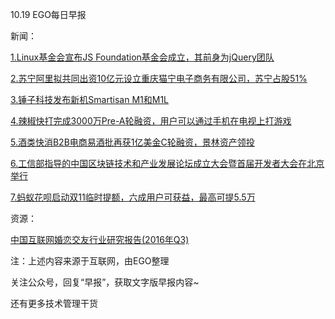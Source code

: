 10.19 EGO每日早报

新闻：

[1.Linux基金会宣布JS Foundation基金会成立，其前身为jQuery团队](http://news.cnblogs.com/n/555382/)

[2.苏宁阿里拟共同出资10亿元设立重庆猫宁电子商务有限公司，苏宁占股51%](http://news.cnblogs.com/n/555396/)

[3.锤子科技发布新机Smartisan M1和M1L](http://mobile.163.com/16/1018/21/C3MKBFNT00118023.html)

[4.辣椒快打完成3000万Pre-A轮融资，用户可以通过手机在电视上打游戏](http://36kr.com/p/5054656.html?ktm_source=feed)

[5.酒类快消B2B电商易酒批再获1亿美金C轮融资，景林资产领投](http://36kr.com/p/5054720.html?ktm_source=feed)

[6.工信部指导的中国区块链技术和产业发展论坛成立大会暨首届开发者大会在北京举行](http://news.cnblogs.com/n/555396/)

[7.蚂蚁花呗启动双11临时提额，六成用户可获益，最高可提5.5万](http://news.cnblogs.com/n/555374/)

资源：

[中国互联网婚恋交友行业研究报告(2016年Q3)](http://www.bigdata-research.cn/content/201610/357.html)

注：上述内容来源于互联网，由EGO整理

关注公众号，回复“早报”，获取文字版早报内容~

还有更多技术管理干货
